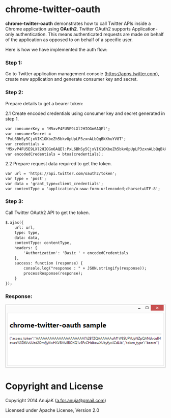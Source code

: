 chrome-twitter-oauth
==========

**chrome-twitter-oauth** demonstrates how to call Twitter APIs inside a Chrome application using **OAuth2**. Twitter OAuth2 supports Application-only authentication. This means authenticated requests are made on behalf of the application as opposed to on behalf of a specific user. 

Here is how we have implemented the auth flow:

### Step 1: 

Go to Twitter application management console (https://apps.twitter.com), create new application and generate consumer key and secret.

### Step 2: 

Prepare details to get a bearer token: 

2.1 Create encoded credentials using consumer key and secret generated in step 1.

```
var consumerKey = 'M5xvP4FU5E9LXl2HIOGn6AQEl';
var consumerSecret = 'PxL6BhSy5CjxVIK1OKbeZh5bkv8pUpLP3zxnALbQqBkXhuYV8T';
var credentials = 'M5xvP4FU5E9LXl2HIOGn6AQEl:PxL6BhSy5CjxVIK1OKbeZh5bkv8pUpLP3zxnALbQqBkXhuYV8T';
var encodedCredentials = btoa(credentials);
```

2.2 Prepare request data required to get the token.

```
var url = 'https://api.twitter.com/oauth2/token';
var type = 'post';
var data = 'grant_type=client_credentials';
var contentType = 'application/x-www-form-urlencoded;charset=UTF-8';
```

### Step 3: 

Call Twitter OAuth2 API to get the token.

```
$.ajax({
	url: url,
	type: type,
	data: data,
	contentType: contentType,
	headers: {
		'Authorization': 'Basic ' + encodedCredentials
	},
	success: function (response) {
		console.log("response : " + JSON.stringify(response));
		processResponse(response);
	}
});
```

### Response:

![alt text](https://raw.githubusercontent.com/AnujaK/chrome-twitter-oauth/master/assets/screenshot1.png "Token")

Copyright and License
==========

Copyright 2014 AnujaK (a.for.anuja@gmail.com)

Licensed under Apache License, Version 2.0
